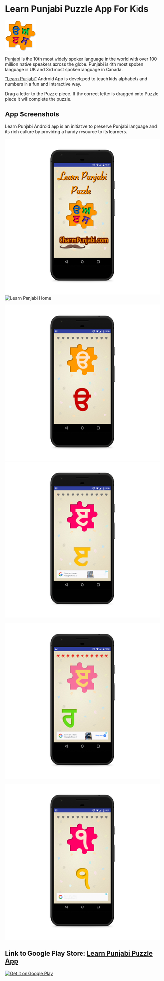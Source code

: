 # Learn Punjabi Puzzle App For Kids

<img src="https://github.com/GurmeetSingh14/Punjabi-Puzzle-For-Kids/blob/master/Images/icon.png" height=100 width =100/>  

[Punjabi](https://en.wikipedia.org/wiki/Punjabi) is the 10th most widely spoken language in the world with over 100 million native speakers across the globe. Punjabi is 4th most spoken language in UK and 3rd most spoken language in Canada. 

[“Learn Punjabi”](https://play.google.com/store/apps/details?id=gswebcrunch.com.learnpunjabi) Android App is developed to teach kids alphabets and numbers in a fun and interactive way. 

Drag a letter to the Puzzle piece. If the correct letter is dragged onto Puzzle piece it will complete the puzzle.

## App Screenshots
Learn Punjabi Android app is an initiative to preserve Punjabi language and its rich culture by providing a handy resource to its learners.

![Learn Punjabi Home](https://raw.githubusercontent.com/GurmeetSingh14/Punjabi-Puzzle-For-Kids/master/Images/splash_screen.png "Learn Punjabi Home") 
![Learn Punjabi Home](https://raw.githubusercontent.com/GurmeetSingh14/Punjabi-Puzzle-For-Kids/master/Images/home_screen1 "Learn Punjabi Home")

![Learn Punjabi Home](https://raw.githubusercontent.com/GurmeetSingh14/Punjabi-Puzzle-For-Kids/master/Images/level1_screen1.png "Learn Punjabi Home") 
![Learn Punjabi Home](https://raw.githubusercontent.com/GurmeetSingh14/Punjabi-Puzzle-For-Kids/master/Images/leve1_screen2.png "Learn Punjabi Home")

![Learn Punjabi Home](https://raw.githubusercontent.com/GurmeetSingh14/Punjabi-Puzzle-For-Kids/master/Images/level2_screen3.png "Learn Punjabi Home")

![Learn Punjabi Home](https://raw.githubusercontent.com/GurmeetSingh14/Punjabi-Puzzle-For-Kids/master/Images/level3_screen1.png "Learn Punjabi Home")


## Link to Google Play Store: [Learn Punjabi Puzzle App](https://play.google.com/store/apps/details?id=com.gswebcrunch.learnpunjabipuzzle)

<a href='https://play.google.com/store/apps/details?id=com.gswebcrunch.learnpunjabipuzzle&pcampaignid=MKT-Other-global-all-co-prtnr-py-PartBadge-Mar2515-1'><img alt='Get it on Google Play' src='https://play.google.com/intl/en_us/badges/images/generic/en_badge_web_generic.png'/></a>

